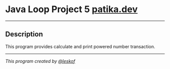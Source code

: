 # Java Loop Project 5 [patika.dev](https://app.patika.dev/courses/java101/pratik-uslu-sayi)
___

## Description 
This program provides calculate and print powered number transaction.
___
_This program created by [@leskof](https://github.com/leskof)_